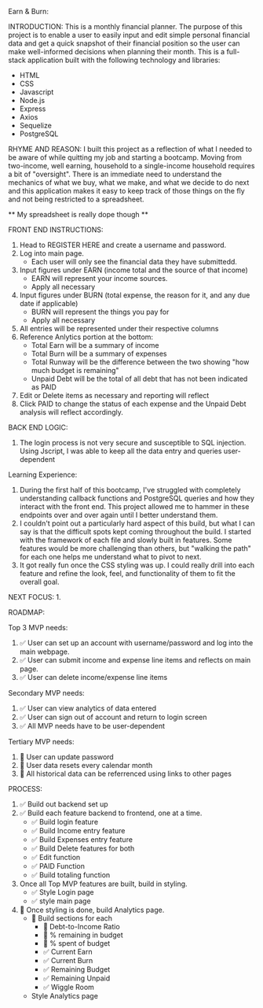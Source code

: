 


Earn & Burn:



INTRODUCTION: This is a monthly financial planner. The purpose of this project is to enable a user to easily input and edit simple personal financial data and get a quick snapshot of their financial position so the user can make well-informed decisions when planning their month. This is a full-stack application built with the following technology and libraries:

- HTML
- CSS
- Javascript
- Node.js
- Express
- Axios
- Sequelize
- PostgreSQL

RHYME AND REASON: I built this project as a reflection of what I needed to be aware of while quitting my job and starting a bootcamp. Moving from two-income, well earning, household to a single-income household requires a bit of "oversight". There is an immediate need to understand the mechanics of what we buy, what we make, and what we decide to do next and this application makes it easy to keep track of those things on the fly and not being restricted to a spreadsheet. 

** My spreadsheet is really dope though **


FRONT END INSTRUCTIONS:

1. Head to REGISTER HERE and create a username and password.
2. Log into main page.
    - Each user will only see the financial data they have submittedd.
3. Input figures under EARN (income total and the source of that income)
    - EARN will represent your income sources.
    - Apply all necessary
4. Input figures under BURN (total expense, the reason for it, and any due date if applicable)
    - BURN will represent the things you pay for
    - Apply all necessary
5. All entries will be represented under their respective columns
6. Reference Anlytics portion at the bottom:
    - Total Earn will be a summary of income
    - Total Burn will be a summary of expenses
    - Total Runway will be the difference between the two showing "how much budget is remaining"
    - Unpaid Debt will be the total of all debt that has not been indicated as PAID
7. Edit or Delete items as necessary and reporting will reflect
8. Click PAID to change the status of each expense and the Unpaid Debt analysis will reflect accordingly.

BACK END LOGIC:
1. The login process is not very secure and susceptible to SQL injection. Using Jscript, I was able to keep all the data entry and queries user-dependent

Learning Experience:
1. During the first half of this bootcamp, I've struggled with completely understanding callback functions and PostgreSQL queries and how they interact with the front end. This project allowed me to hammer in these endpoints over and over again until I better understand them.
2. I couldn't point out a particularly hard aspect of this build, but what I can say is that the difficult spots kept coming throughout the build. I started with the framework of each file and slowly built in features. Some features would be more challenging than others, but "walking the path" for each one helps me understand what to pivot to next.
3. It got really fun once the CSS styling was up. I could really drill into each feature and refine the look, feel, and functionality of them to fit the overall goal.

NEXT FOCUS:
1. 


































ROADMAP:

Top 3 MVP needs:

1. ✅ User can set up an account with username/password and log into the main webpage.
2. ✅ User can submit income and expense line items and reflects on main page.
3. ✅ User can delete income/expense line items


Secondary MVP needs:

1. ✅ User can view analytics of data entered
2. ✅ User can sign out of account and return to login screen
3. ✅ All MVP needs have to be user-dependent

Tertiary MVP needs:

1. 🚧 User can update password
2. 🚧 User data resets every calendar month
3. 🚧 All historical data can be referrenced using links to other pages


PROCESS:

1. ✅ Build out backend set up
2. ✅ Build each feature backend to frontend, one at a time.
    - ✅ Build login feature
    - ✅ Build Income entry feature
    - ✅ Build Expenses entry feature
    - ✅ Build Delete features for both
    - ✅ Edit function
    - ✅ PAID Function
    - ✅ Build totaling function
3. Once all Top MVP features are built, build in styling.
    - ✅ Style Login page
    - ✅ style main page
4. 🚧 Once styling is done, build Analytics page.
    - 🚧 Build sections for each
        - 🚧 Debt-to-Income Ratio
        - 🚧 % remaining in budget
        - 🚧 % spent of budget
        - ✅ Current Earn
        - ✅ Current Burn
        - ✅ Remaining Budget
        - ✅ Remaining Unpaid
        - ✅ Wiggle Room
    - Style Analytics page